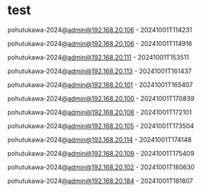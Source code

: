 # test


pohutukawa-2024@admin@192.168.20.106 - 20241001T114231


pohutukawa-2024@admin@192.168.20.106 - 20241001T114916


pohutukawa-2024@admin@192.168.20.111 - 20241001T153511


pohutukawa-2024@admin@192.168.20.113 - 20241001T161437


pohutukawa-2024@admin@192.168.20.101 - 20241001T165407


pohutukawa-2024@admin@192.168.20.100 - 20241001T170839


pohutukawa-2024@admin@192.168.20.108 - 20241001T172101


pohutukawa-2024@admin@192.168.20.105 - 20241001T173504


pohutukawa-2024@admin@192.168.20.114 - 20241001T174148


pohutukawa-2024@admin@192.168.20.109 - 20241001T175409


pohutukawa-2024@admin@192.168.20.102 - 20241001T180630


pohutukawa-2024@admin@192.168.20.184 - 20241001T181807
